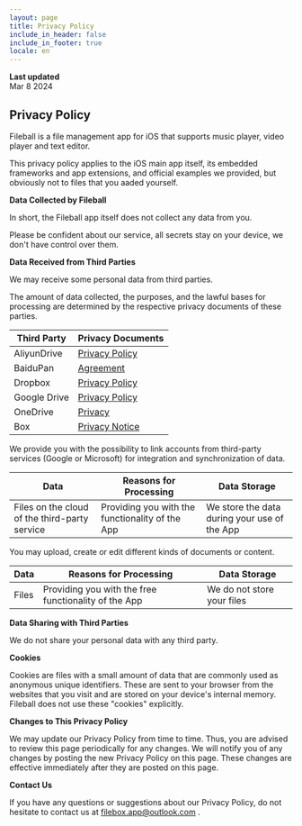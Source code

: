 ```yaml
---
layout: page
title: Privacy Policy
include_in_header: false
include_in_footer: true
locale: en
---
```


**Last updated**  
Mar 8 2024

## Privacy Policy

Fileball is a file management app for iOS that supports music player, video player and text editor.

This privacy policy applies to the iOS main app itself, its embedded frameworks and app extensions, and official examples we provided, but obviously not to files that you aaded yourself. 

**Data Collected by Fileball**

In short, the Fileball app itself does not collect any data from you. 

Please be confident about our service, all secrets stay on your device, we don't have control over them.


**Data Received from Third Parties**

We may receive some personal data from third parties.

The amount of data collected, the purposes, and the lawful bases for processing are determined by the respective privacy documents of these parties.

| Third Party | Privacy Documents |
| -- | -- |
| AliyunDrive | [Privacy Policy](https://terms.alicdn.com/legal-agreement/terms/suit_bu1_alibaba_group/suit_bu1_alibaba_group202102022125_53871.html?spm=aliyundrive.index.0.0.7db16f60C98VE9) |
| BaiduPan | [Agreement](https://pan.baidu.com/disk/agreement#/) |
| Dropbox | [Privacy Policy](https://www.dropbox.com/privacy) |
| Google Drive | [Privacy Policy](https://policies.google.com/privacy) |
| OneDrive | [Privacy](https://privacy.microsoft.com/en-gb/privacy) |
| Box | [Privacy Notice](https://www.box.com/legal/privacypolicy) |


We provide you with the possibility to link accounts from third-party services (Google or Microsoft) for integration and synchronization of data.

| Data | Reasons for Processing | Data Storage |
| - | - | - |
| Files on the cloud of the third-party service | Providing you with the functionality of the App | We store the data during your use of the App |

You may upload, create or edit different kinds of documents or content.

| Data | Reasons for Processing | Data Storage |
| - | - | - |
| Files | Providing you with the free functionality of the App | We do not store your files |

**Data Sharing with Third Parties**

We do not share your personal data with any third party.


**Cookies**

Cookies are files with a small amount of data that are commonly used as anonymous unique identifiers. These are sent to your browser from the websites that you visit and are stored on your device's internal memory. Fileball does not use these "cookies" explicitly.

**Changes to This Privacy Policy**

We may update our Privacy Policy from time to time. Thus, you are advised to review this page periodically for any changes. We will notify you of any changes by posting the new Privacy Policy on this page. These changes are effective immediately after they are posted on this page.

**Contact Us**

If you have any questions or suggestions about our Privacy Policy, do not hesitate to contact us at filebox.app@outlook.com .